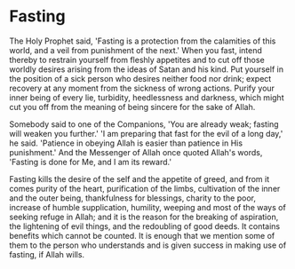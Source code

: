 Fasting
=======

The Holy Prophet said, 'Fasting is a protection from the calamities of
this world, and a veil from punishment of the next.' When you fast,
intend thereby to restrain yourself from fleshly appetites and to cut
off those worldly desires arising from the ideas of Satan and his kind.
Put yourself in the position of a sick person who desires neither food
nor drink; expect recovery at any moment from the sickness of wrong
actions. Purify your inner being of every lie, turbidity, heedlessness
and darkness, which might cut you off from the meaning of being sincere
for the sake of Allah.

Somebody said to one of the Companions, 'You are already weak; fasting
will weaken you further.' 'I am preparing that fast for the evil of a
long day,' he said. 'Patience in obeying Allah is easier than patience
in His punishment.' And the Messenger of Allah once quoted Allah's
words, 'Fasting is done for Me, and I am its reward.'

Fasting kills the desire of the self and the appetite of greed, and
from it comes purity of the heart, purification of the limbs,
cultivation of the inner and the outer being, thankfulness for
blessings, charity to the poor, increase of humble supplication,
humility, weeping and most of the ways of seeking refuge in Allah; and
it is the reason for the breaking of aspiration, the lightening of evil
things, and the redoubling of good deeds. It contains benefits which
cannot be counted. It is enough that we mention some of them to the
person who understands and is given success in making use of fasting, if
Allah wills.


